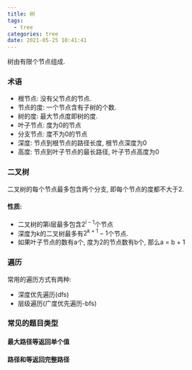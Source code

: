 ```yaml
---
title: 树
tags:
  - tree
categories: tree
date: 2021-05-25 10:41:41
---
```

树由有限个节点组成.
### 术语
- 根节点: 没有父节点的节点.
- 节点的度: 一个节点含有子树的个数.
- 树的度: 最大节点度即树的度.
- 叶子节点: 度为0的节点
- 分支节点: 度不为0的节点
- 深度: 节点到根节点的路径长度, 根节点深度为0
- 高度: 节点到叶子节点的最长路径, 叶子节点高度为0

### 二叉树
二叉树的每个节点最多包含两个分支, 即每个节点的度都不大于2.
#### 性质:
- 二叉树的第i层最多包含$2^{i-1}$个节点
- 深度为k的二叉树最多有$2^{k+1} - 1$个节点.
- 如果叶子节点的数有a个, 度为2的节点数有b个, 那么a = b + 1

### 遍历

常用的遍历方式有两种:

- 深度优先遍历(dfs)
- 层级遍历(广度优先遍历-bfs)

### 常见的题目类型

#### 最大路径等返回单个值

#### 路径和等返回完整路径

